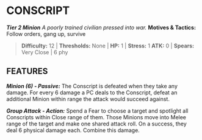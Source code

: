 ﻿---
tags:
  - Adversary
  - Creature
  - Statblock

name: 'CONSCRIPT'
tier: 2
type: Minion
description: 'A poorly trained civilian pressed into war.'
motives_and_tactics: 'Follow orders, gang up, survive'
difficulty: '12'
thresholds: 'None'
hp: '1'
stress: '1'
atk: '0'
attack: 'Spears'
range: 'Very Close'
damage: '6 phy'
experience:
feats:
- name: 'Minion (6)'
  type: 'Passive'
  text: 'The Conscript is defeated when they take any damage. For every 6 damage a PC deals to the Conscript, defeat an additional Minion within range the attack would succeed against.'
- name: 'Group Attack'
  type: 'Action'
  text: 'Spend a Fear to choose a target and spotlight all Conscripts within Close range of them. Those Minions move into Melee range of the target and make one shared attack roll. On a success, they deal 6 physical damage each. Combine this damage.'
layout: Daggerheart Adversary
source: srd-adversary
statblock: true
---

# CONSCRIPT

***Tier 2 Minion***
*A poorly trained civilian pressed into war.*
**Motives & Tactics:** Follow orders, gang up, survive

> **Difficulty:** 12 | **Thresholds:** None | **HP:** 1 | **Stress:** 1
> **ATK:** 0 | **Spears:** Very Close | 6 phy  

## FEATURES

***Minion (6) - Passive:*** The Conscript is defeated when they take any damage. For every 6 damage a PC deals to the Conscript, defeat an additional Minion within range the attack would succeed against.

***Group Attack - Action:*** Spend a Fear to choose a target and spotlight all Conscripts within Close range of them. Those Minions move into Melee range of the target and make one shared attack roll. On a success, they deal 6 physical damage each. Combine this damage.
